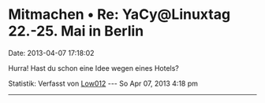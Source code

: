 Mitmachen • Re: YaCy\@Linuxtag 22.-25. Mai in Berlin
====================================================

Date: 2013-04-07 17:18:02

Hurra! Hast du schon eine Idee wegen eines Hotels?

Statistik: Verfasst von
[Low012](http://forum.yacy-websuche.de/memberlist.php?mode=viewprofile&u=62)
--- So Apr 07, 2013 4:18 pm

------------------------------------------------------------------------
